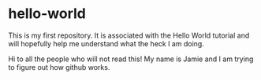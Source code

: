 # hello-world
This is my first repository. It is associated with the Hello World tutorial and will hopefully help me understand what the heck I am doing.

Hi to all the people who will not read this! 
My name is Jamie and I am trying to figure out how github works.
